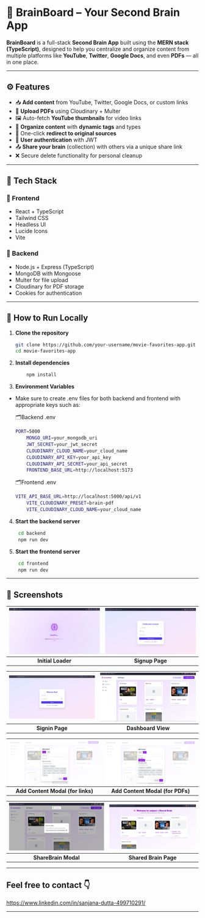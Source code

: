 # 🧠 BrainBoard – Your Second Brain App

**BrainBoard** is a full-stack **Second Brain App** built using the **MERN stack (TypeScript)**, designed to help you centralize and organize content from multiple platforms like **YouTube**, **Twitter**, **Google Docs**, and even **PDFs** — all in one place.

---

## ⚙️ Features

- 📥 **Add content** from YouTube, Twitter, Google Docs, or custom links
- 📄 **Upload PDFs** using Cloudinary + Multer
- 🖼️ Auto-fetch **YouTube thumbnails** for video links
- 🧠 **Organize content** with **dynamic tags** and types
- 🔗 One-click **redirect to original sources**
- 🔐 **User authentication** with JWT
- 📤 **Share your brain** (collection) with others via a unique share link
- ❌ Secure delete functionality for personal cleanup

---

## 🧪 Tech Stack

### 🧩 Frontend

- React + TypeScript
- Tailwind CSS
- Headless UI
- Lucide Icons
- Vite

### 🧠 Backend

- Node.js + Express (TypeScript)
- MongoDB with Mongoose
- Multer for file upload
- Cloudinary for PDF storage
- Cookies for authentication

---

## 🚀 How to Run Locally

1. **Clone the repository**

   ```bash
   git clone https://github.com/your-username/movie-favorites-app.git
   cd movie-favorites-app

   ```

2. **Install dependencies**
    ```bash
        npm install

    ```

3. **Environment Variables**

- Make sure to create .env files for both backend and frontend with appropriate keys such as:

    🗂️Backend .env
    ```bash
    PORT=5000
        MONGO_URI=your_mongodb_uri
        JWT_SECRET=your_jwt_secret
        CLOUDINARY_CLOUD_NAME=your_cloud_name
        CLOUDINARY_API_KEY=your_api_key
        CLOUDINARY_API_SECRET=your_api_secret
        FRONTEND_BASE_URL=http://localhost:5173
    ```
    🗂️Frontend .env
    ```bash
    VITE_API_BASE_URL=http://localhost:5000/api/v1
        VITE_CLOUDINARY_PRESET=brain-pdf
        VITE_CLOUDINARY_CLOUD_NAME=your_cloud_name
    ```

4. **Start the backend server**
   ```bash
    cd backend
    npm run dev

   ```

5. **Start the frontend server**
   ```bash
    cd frontend
    npm run dev

   ```
---

## 📸 Screenshots

| ![Initial Loader](screenshots-brain-app/splash-screen.jpg) | ![Signup Page](screenshots-brain-app/signup-page.jpg) |
|:--:|:--:|
| **Initial Loader** | **Signup Page** |

| ![Signin Page](screenshots-brain-app/signin-page.jpg) | ![Dashboard View](screenshots-brain-app/home-page.jpg) |
|:--:|:--:|
| **Signin Page** | **Dashboard View** |

| ![Add Link Modal](screenshots-brain-app/addContentModal-for-links.jpg) | ![Add PDF Modal](screenshots-brain-app/addContentModal-for-pdfs.jpg) |
|:--:|:--:|
| **Add Content Modal (for links)** | **Add Content Modal (for PDFs)** |

| ![Share Modal](screenshots-brain-app/sharedModal.png) | ![Shared Brain Page](screenshots-brain-app/shared-brain-page.png) |
|:--:|:--:|
| **ShareBrain Modal** | **Shared Brain Page** |

---

## Feel free to contact 👇
https://www.linkedin.com/in/sanjana-dutta-499710291/

---
